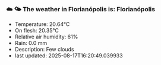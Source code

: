 ### ☁️ 🌤️  The weather in Florianópolis is: Florianópolis

- Temperature: 20.64°C
- On flesh: 20.35°C
- Relative air humidity: 61%
- Rain: 0.0 mm
- Description: Few clouds
- last updated: 2025-08-17T16:20:49.039933
